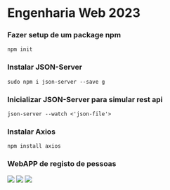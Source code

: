 # Engenharia Web 2023

### Fazer setup de um package npm
````
npm init 
````
### Instalar JSON-Server 
````
sudo npm i json-server --save g
````
### Inicializar JSON-Server para simular rest api
````
json-server --watch <'json-file'>
````

### Instalar Axios  
````
npm install axios
````

### WebAPP de registo de pessoas
<img src="img/Captura de ecrã de 2023-03-04 13-39-29.png"/>
<img src="img/Captura de ecrã de 2023-03-04 12-15-02.png"/>
<img src="img/Captura de ecrã de 2023-03-04 12-15-47.png"/>
